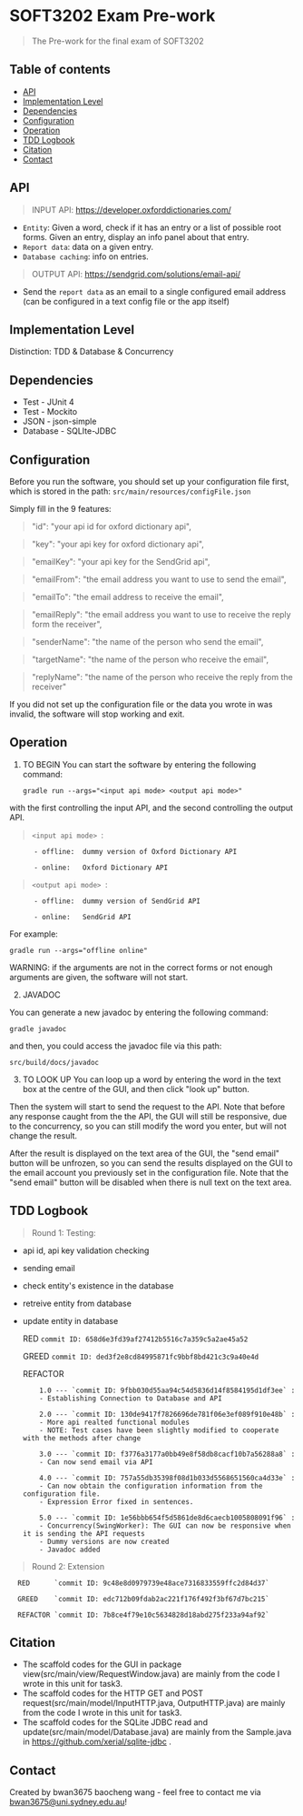 # SOFT3202 Exam Pre-work
> The Pre-work for the final exam of SOFT3202

## Table of contents
* [API](#api)
* [Implementation Level](#implementation-level)
* [Dependencies](#dependencies)
* [Configuration](#configuration)
* [Operation](#operation)
* [TDD Logbook](#tdd-logbook)
* [Citation](#citation)
* [Contact](#contact)

## API
> INPUT API: https://developer.oxforddictionaries.com/ 
  * `Entity`: Given a word, check if it has an entry or a list of possible root forms. Given an entry, display an info
    panel about that entry.
  * `Report data`: data on a given entry.
  * `Database caching`: info on entries. 
> OUTPUT API: https://sendgrid.com/solutions/email-api/
  * Send the `report data` as an email to a single configured email address (can be configured in a text config file or
the app itself) 

## Implementation Level
Distinction: TDD & Database & Concurrency

## Dependencies
* Test - JUnit 4
* Test - Mockito
* JSON - json-simple
* Database - SQLIte-JDBC

## Configuration
Before you run the software, you should set up your configuration file first, which is stored in the path: `src/main/resources/configFile.json`

Simply fill in the 9 features:

 > "id": "your api id for oxford dictionary api",
  
 > "key": "your api key for oxford dictionary api",
  
 > "emailKey": "your api key for the SendGrid api",
  
 > "emailFrom": "the email address you want to use to send the email",
  
 > "emailTo": "the email address to receive the email",
  
 > "emailReply": "the email address you want to use to receive the reply form the receiver",
  
 > "senderName": "the name of the person who send the email",
  
 > "targetName": "the name of the person who receive the email",
  
 > "replyName": "the name of the person who receive the reply from the receiver"

If you did not set up the configuration file or the data you wrote in was invalid, the software will stop working and exit.

## Operation
1. TO BEGIN
You can start the software by entering the following command:

   `gradle run --args="<input api mode> <output api mode>"`
  
with the first controlling the input API, and the second controlling the output API. 

> `<input api mode> `:

          - offline:  dummy version of Oxford Dictionary API
          
          - online:   Oxford Dictionary API
          
> `<output api mode> `:

          - offline:  dummy version of SendGrid API
          
          - online:   SendGrid API

For example:

`gradle run --args="offline online"`

WARNING: if the arguments are not in the correct forms or not enough arguments are given, the software will not start.

2. JAVADOC

You can generate a new javadoc by entering the following command:

`gradle javadoc`

and then, you could access the javadoc file via this path:

`src/build/docs/javadoc`

3. TO LOOK UP
You can loop up a word by entering the word in the text box at the centre of the GUI, and then click "look up" button.

Then the system will start to send the request to the API. Note that before any response caught from the the API, the GUI will still be responsive, due to the concurrency, so you can still modify the word you enter, but will not change the result. 

After the result is displayed on the text area of the GUI, the "send email" button will be unfrozen, so you can send the results displayed on the GUI to the email account you previously set in the configuration file. Note that the "send email" button will be disabled when there is null text on the text area.


## TDD Logbook
  > Round 1: 
  Testing:
  * api id, api key validation checking
  * sending email
  * check entity's existence in the database
  * retreive entity from database
  * update entity in database
  
      RED      `commit ID: 658d6e3fd39af27412b5516c7a359c5a2ae45a52`
      
      GREED    `commit ID: ded3f2e8cd84995871fc9bbf8bd421c3c9a40e4d`
      
      REFACTOR 
      
            1.0 --- `commit ID: 9fbb030d55aa94c54d5836d14f8584195d1df3ee` : 
            - Establishing Connection to Database and API

            2.0 --- `commit ID: 130de9417f7826696de781f06e3ef089f910e48b` : 
            - More api realted functional modules
            - NOTE: Test cases have been slightly modified to cooperate with the methods after change

            3.0 --- `commit ID: f3776a3177a0bb49e8f58db8cacf10b7a56288a8` : 
            - Can now send email via API
            
            4.0 --- `commit ID: 757a55db35398f08d1b033d5568651560ca4d33e` :
            - Can now obtain the configuration information from the configuration file.
            - Expression Error fixed in sentences.
            
            5.0 --- `commit ID: 1e56bbb654f5d5861de8d6caecb1005808091f96` : 
            - Concurrency(SwingWorker): The GUI can now be responsive when it is sending the API requests
            - Dummy versions are now created
            - Javadoc added
            
  > Round 2: Extension 
  
      RED      `commit ID: 9c48e8d0979739e48ace7316833559ffc2d84d37`
      
      GREED    `commit ID: edc712b09fdab2ac221f176f492f3bf67d7bc215`
      
      REFACTOR `commit ID: 7b8ce4f79e10c5634828d18abd275f233a94af92`
            
## Citation
* The scaffold codes for the GUI in package view(src/main/view/RequestWindow.java) are mainly from the code I wrote in this unit for task3.
* The scaffold codes for the HTTP GET and POST request(src/main/model/InputHTTP.java, OutputHTTP.java) are mainly from the code I wrote in this unit for task3.
* The scaffold codes for the SQLite JDBC read and update(src/main/model/Database.java) are mainly from the Sample.java in https://github.com/xerial/sqlite-jdbc .

## Contact
Created by bwan3675 baocheng wang - feel free to contact me via bwan3675@uni.sydney.edu.au!
